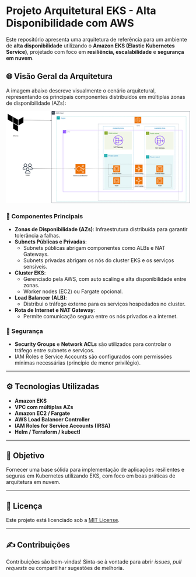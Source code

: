 # Projeto Arquitetural EKS - Alta Disponibilidade com AWS

Este repositório apresenta uma arquitetura de referência para um ambiente de **alta disponibilidade** utilizando o **Amazon EKS (Elastic Kubernetes Service)**, projetado com foco em **resiliência, escalabilidade** e **segurança em nuvem**.

## 🌐 Visão Geral da Arquitetura

A imagem abaixo descreve visualmente o cenário arquitetural, representando os principais componentes distribuídos em múltiplas zonas de disponibilidade (AZs):

![Projeto Arquitetural EKS](Projeto-Arquitetural-EKS.png)

### 📌 Componentes Principais

- **Zonas de Disponibilidade (AZs)**: Infraestrutura distribuída para garantir tolerância a falhas.
- **Subnets Públicas e Privadas**:
  - Subnets públicas abrigam componentes como ALBs e NAT Gateways.
  - Subnets privadas abrigam os nós do cluster EKS e os serviços sensíveis.
- **Cluster EKS**:
  - Gerenciado pela AWS, com auto scaling e alta disponibilidade entre zonas.
  - Worker nodes (EC2) ou Fargate opcional.
- **Load Balancer (ALB)**:
  - Distribui o tráfego externo para os serviços hospedados no cluster.
- **Rota de Internet e NAT Gateway**:
  - Permite comunicação segura entre os nós privados e a internet.

### 🔐 Segurança

- **Security Groups** e **Network ACLs** são utilizados para controlar o tráfego entre subnets e serviços.
- IAM Roles e Service Accounts são configurados com permissões mínimas necessárias (princípio de menor privilégio).

---

## ⚙️ Tecnologias Utilizadas

- **Amazon EKS**
- **VPC com múltiplas AZs**
- **Amazon EC2 / Fargate**
- **AWS Load Balancer Controller**
- **IAM Roles for Service Accounts (IRSA)**
- **Helm / Terraform / kubectl**

---

## 🚀 Objetivo

Fornecer uma base sólida para implementação de aplicações resilientes e seguras em Kubernetes utilizando EKS, com foco em boas práticas de arquitetura em nuvem.

---

## 📄 Licença

Este projeto está licenciado sob a [MIT License](LICENSE).

---

## ✍️ Contribuições

Contribuições são bem-vindas! Sinta-se à vontade para abrir *issues*, *pull requests* ou compartilhar sugestões de melhoria.
